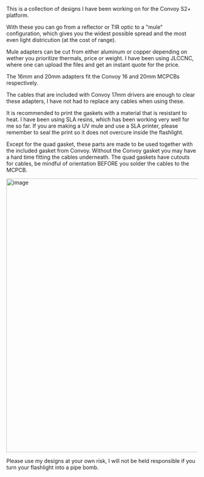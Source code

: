 This is a collection of designs I have been working on for the Convoy S2+ platform.

With these you can go from a reflector or TIR optic to a "mule" configuration, which gives you the widest possible spread and the most even light districution (at the cost of range). 

Mule adapters can be cut from either aluminum or copper depending on wether you prioritize thermals, price or weight. I have been using JLCCNC, where one can upload the files and get an instant quote for the price.

The 16mm and 20mm adapters fit the Convoy 16 and 20mm MCPCBs respectively. 

The cables that are included with Convoy 17mm drivers are enough to clear these adapters, I have not had to replace any cables when using these.

It is recommended to print the gaskets with a material that is resistant to heat. I have been using SLA resins, which has been working very well for me so far. If you are making a UV mule and use a SLA printer, please remember to seal the print so it does not overcure inside the flashlight.

Except for the quad gasket, these parts are made to be used together with the included gasket from Convoy. Without the Convoy gasket you may have a hard time fitting the cables underneath. The quad gaskets have cutouts for cables, be mindful of orientation BEFORE you solder the cables to the MCPCB.


<img width="1080" height="720" alt="image" src="https://github.com/user-attachments/assets/98a27bb4-32c2-492a-b245-b943b9a82905" />


Please use my designs at your own risk, I will not be held responsible if you turn your flashlight into a pipe bomb.

